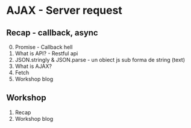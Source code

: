 # AJAX - Server request

## Recap - callback, async

0. Promise - Callback hell
1. What is API? - Restful api
2. JSON.stringly & JSON.parse - un obiect js sub forma de string (text)
3. What is AJAX?
4. Fetch
5. Workshop blog

## Workshop

1. Recap
2. Workshop blog
